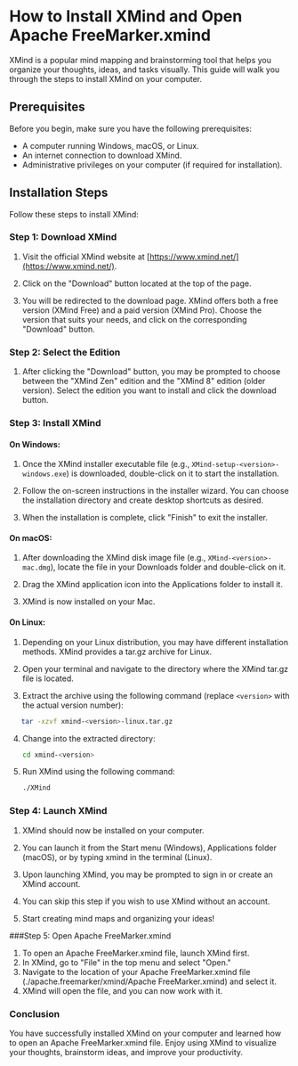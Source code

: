 # How to Install XMind and Open Apache FreeMarker.xmind

XMind is a popular mind mapping and brainstorming tool that helps you organize your thoughts, ideas, and tasks visually. This guide will walk you through the steps to install XMind on your computer.

## Prerequisites

Before you begin, make sure you have the following prerequisites:

- A computer running Windows, macOS, or Linux.
- An internet connection to download XMind.
- Administrative privileges on your computer (if required for installation).

## Installation Steps

Follow these steps to install XMind:

### Step 1: Download XMind

1. Visit the official XMind website at [https://www.xmind.net/](https://www.xmind.net/).

2. Click on the "Download" button located at the top of the page.

3. You will be redirected to the download page. XMind offers both a free version (XMind Free) and a paid version (XMind Pro). Choose the version that suits your needs, and click on the corresponding "Download" button.

### Step 2: Select the Edition

1. After clicking the "Download" button, you may be prompted to choose between the "XMind Zen" edition and the "XMind 8" edition (older version). Select the edition you want to install and click the download button.

### Step 3: Install XMind

#### On Windows:

1. Once the XMind installer executable file (e.g., `XMind-setup-<version>-windows.exe`) is downloaded, double-click on it to start the installation.

2. Follow the on-screen instructions in the installer wizard. You can choose the installation directory and create desktop shortcuts as desired.

3. When the installation is complete, click "Finish" to exit the installer.

#### On macOS:

1. After downloading the XMind disk image file (e.g., `XMind-<version>-mac.dmg`), locate the file in your Downloads folder and double-click on it.

2. Drag the XMind application icon into the Applications folder to install it.

3. XMind is now installed on your Mac.

#### On Linux:

1. Depending on your Linux distribution, you may have different installation methods. XMind provides a tar.gz archive for Linux.

2. Open your terminal and navigate to the directory where the XMind tar.gz file is located.

3. Extract the archive using the following command (replace `<version>` with the actual version number):
```bash
   tar -xzvf xmind-<version>-linux.tar.gz
```
4. Change into the extracted directory:

   ```bash
   cd xmind-<version>
   ```
5. Run XMind using the following command:

   ```bash
   ./XMind
   ```
   
### Step 4: Launch XMind
1. XMind should now be installed on your computer.  

2. You can launch it from the Start menu (Windows), Applications folder (macOS), or by typing xmind in the terminal (Linux).

3. Upon launching XMind, you may be prompted to sign in or create an XMind account. 

4. You can skip this step if you wish to use XMind without an account.
5. Start creating mind maps and organizing your ideas!

###Step 5: Open Apache FreeMarker.xmind 
1. To open an Apache FreeMarker.xmind file, launch XMind first.
2. In XMind, go to "File" in the top menu and select "Open."
3. Navigate to the location of your Apache FreeMarker.xmind file (./apache.freemarker/xmind/Apache FreeMarker.xmind) and select it.
4. XMind will open the file, and you can now work with it. 


### Conclusion
You have successfully installed XMind on your computer and learned how to open an Apache FreeMarker.xmind file. Enjoy using XMind to visualize your thoughts, brainstorm ideas, and improve your productivity.
   
